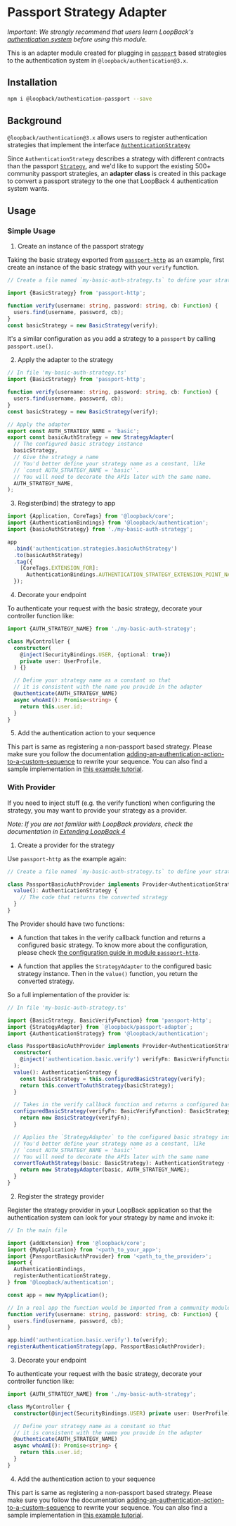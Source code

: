 # Passport Strategy Adapter

_Important: We strongly recommend that users learn LoopBack's
[authentication system](https://loopback.io/doc/en/lb4/Loopback-component-authentication.html)
before using this module._

This is an adapter module created for plugging in
[`passport`](https://www.npmjs.com/package/passport) based strategies to the
authentication system in `@loopback/authentication@3.x`.

## Installation

```sh
npm i @loopback/authentication-passport --save
```

## Background

`@loopback/authentication@3.x` allows users to register authentication
strategies that implement the interface
[`AuthenticationStrategy`](https://apidocs.strongloop.com/@loopback%2fdocs/authentication.html#AuthenticationStrategy)

Since `AuthenticationStrategy` describes a strategy with different contracts
than the passport
[`Strategy`](https://github.com/DefinitelyTyped/DefinitelyTyped/blob/master/types/passport/index.d.ts#L79),
and we'd like to support the existing 500+ community passport strategies, an
**adapter class** is created in this package to convert a passport strategy to
the one that LoopBack 4 authentication system wants.

## Usage

### Simple Usage

1. Create an instance of the passport strategy

Taking the basic strategy exported from
[`passport-http`](https://github.com/jaredhanson/passport-http) as an example,
first create an instance of the basic strategy with your `verify` function.

```ts
// Create a file named `my-basic-auth-strategy.ts` to define your strategy below

import {BasicStrategy} from 'passport-http';

function verify(username: string, password: string, cb: Function) {
  users.find(username, password, cb);
}
const basicStrategy = new BasicStrategy(verify);
```

It's a similar configuration as you add a strategy to a `passport` by calling
`passport.use()`.

2. Apply the adapter to the strategy

```ts
// In file 'my-basic-auth-strategy.ts'
import {BasicStrategy} from 'passport-http';

function verify(username: string, password: string, cb: Function) {
  users.find(username, password, cb);
}
const basicStrategy = new BasicStrategy(verify);

// Apply the adapter
export const AUTH_STRATEGY_NAME = 'basic';
export const basicAuthStrategy = new StrategyAdapter(
  // The configured basic strategy instance
  basicStrategy,
  // Give the strategy a name
  // You'd better define your strategy name as a constant, like
  // `const AUTH_STRATEGY_NAME = 'basic'`.
  // You will need to decorate the APIs later with the same name.
  AUTH_STRATEGY_NAME,
);
```

3. Register(bind) the strategy to app

```ts
import {Application, CoreTags} from '@loopback/core';
import {AuthenticationBindings} from '@loopback/authentication';
import {basicAuthStrategy} from './my-basic-auth-strategy';

app
  .bind('authentication.strategies.basicAuthStrategy')
  .to(basicAuthStrategy)
  .tag({
    [CoreTags.EXTENSION_FOR]:
      AuthenticationBindings.AUTHENTICATION_STRATEGY_EXTENSION_POINT_NAME,
  });
```

4. Decorate your endpoint

To authenticate your request with the basic strategy, decorate your controller
function like:

```ts
import {AUTH_STRATEGY_NAME} from './my-basic-auth-strategy';

class MyController {
  constructor(
    @inject(SecurityBindings.USER, {optional: true})
    private user: UserProfile,
  ) {}

  // Define your strategy name as a constant so that
  // it is consistent with the name you provide in the adapter
  @authenticate(AUTH_STRATEGY_NAME)
  async whoAmI(): Promise<string> {
    return this.user.id;
  }
}
```

5. Add the authentication action to your sequence

This part is same as registering a non-passport based strategy. Please make sure
you follow the documentation
[adding-an-authentication-action-to-a-custom-sequence](https://loopback.io/doc/en/lb4/Loopback-component-authentication.html#adding-an-authentication-action-to-a-custom-sequence)
to rewrite your sequence. You can also find a sample implementation in
[this example tutorial](https://loopback.io/doc/en/lb4/Authentication-Tutorial.html#creating-a-custom-sequence-and-adding-the-authentication-action).

### With Provider

If you need to inject stuff (e.g. the verify function) when configuring the
strategy, you may want to provide your strategy as a provider.

_Note: If you are not familiar with LoopBack providers, check the documentation
in
[Extending LoopBack 4](https://loopback.io/doc/en/lb4/Extending-LoopBack-4.html)_

1. Create a provider for the strategy

Use `passport-http` as the example again:

```ts
// Create a file named `my-basic-auth-strategy.ts` to define your strategy below

class PassportBasicAuthProvider implements Provider<AuthenticationStrategy> {
  value(): AuthenticationStrategy {
    // The code that returns the converted strategy
  }
}
```

The Provider should have two functions:

- A function that takes in the verify callback function and returns a configured
  basic strategy. To know more about the configuration, please check
  [the configuration guide in module `passport-http`](https://github.com/jaredhanson/passport-http#usage-of-http-basic).

- A function that applies the `StrategyAdapter` to the configured basic strategy
  instance. Then in the `value()` function, you return the converted strategy.

So a full implementation of the provider is:

```ts
// In file 'my-basic-auth-strategy.ts'

import {BasicStrategy, BasicVerifyFunction} from 'passport-http';
import {StrategyAdapter} from `@loopback/passport-adapter`;
import {AuthenticationStrategy} from '@loopback/authentication';

class PassportBasicAuthProvider implements Provider<AuthenticationStrategy> {
  constructor(
    @inject('authentication.basic.verify') verifyFn: BasicVerifyFunction,
  );
  value(): AuthenticationStrategy {
    const basicStrategy = this.configuredBasicStrategy(verify);
    return this.convertToAuthStrategy(basicStrategy);
  }

  // Takes in the verify callback function and returns a configured basic strategy.
  configuredBasicStrategy(verifyFn: BasicVerifyFunction): BasicStrategy {
    return new BasicStrategy(verifyFn);
  }

  // Applies the `StrategyAdapter` to the configured basic strategy instance.
  // You'd better define your strategy name as a constant, like
  // `const AUTH_STRATEGY_NAME = 'basic'`
  // You will need to decorate the APIs later with the same name
  convertToAuthStrategy(basic: BasicStrategy): AuthenticationStrategy {
    return new StrategyAdapter(basic, AUTH_STRATEGY_NAME);
  }
}
```

2. Register the strategy provider

Register the strategy provider in your LoopBack application so that the
authentication system can look for your strategy by name and invoke it:

```ts
// In the main file

import {addExtension} from '@loopback/core';
import {MyApplication} from '<path_to_your_app>';
import {PassportBasicAuthProvider} from '<path_to_the_provider>';
import {
  AuthenticationBindings,
  registerAuthenticationStrategy,
} from '@loopback/authentication';

const app = new MyApplication();

// In a real app the function would be imported from a community module
function verify(username: string, password: string, cb: Function) {
  users.find(username, password, cb);
}

app.bind('authentication.basic.verify').to(verify);
registerAuthenticationStrategy(app, PassportBasicAuthProvider);
```

3. Decorate your endpoint

To authenticate your request with the basic strategy, decorate your controller
function like:

```ts
import {AUTH_STRATEGY_NAME} from './my-basic-auth-strategy';

class MyController {
  constructor(@inject(SecurityBindings.USER) private user: UserProfile) {}

  // Define your strategy name as a constant so that
  // it is consistent with the name you provide in the adapter
  @authenticate(AUTH_STRATEGY_NAME)
  async whoAmI(): Promise<string> {
    return this.user.id;
  }
}
```

4. Add the authentication action to your sequence

This part is same as registering a non-passport based strategy. Please make sure
you follow the documentation
[adding-an-authentication-action-to-a-custom-sequence](https://loopback.io/doc/en/lb4/Loopback-component-authentication.html#adding-an-authentication-action-to-a-custom-sequence)
to rewrite your sequence. You can also find a sample implementation in
[this example tutorial](https://loopback.io/doc/en/lb4/Authentication-Tutorial.html#creating-a-custom-sequence-and-adding-the-authentication-action).

